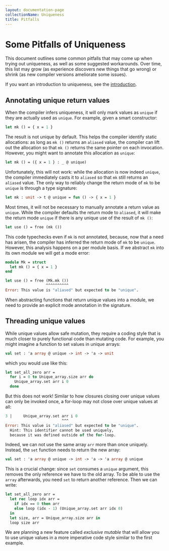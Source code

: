 ```yaml
---
layout: documentation-page
collectionName: Uniqueness
title: Pitfalls
---
```


# Some Pitfalls of Uniqueness

This document outlines some common pitfalls that may come up when trying out
uniqueness, as well as some suggested workarounds. Over time, this list may grow
(as experience discovers new things that go wrong) or shrink (as new
compiler versions ameliorate some issues).

If you want an introduction to uniqueness, see the [introduction](../intro).

## Annotating unique return values

When the compiler infers uniqueness, it will only mark values as `unique` if
they are actually used as `unique`. For example, given a smart constructor:

```ocaml
let mk () = { x = 1 }
```

The result is not unique by default. This helps the compiler identify static
allocations: as long as `mk ()` returns an `aliased` value, the compiler can
lift out the allocation so that `mk ()` returns the same pointer on each
invocation. However, you might want to annotate this allocation as `unique`:

```ocaml
let mk () = ({ x = 1 } : _ @ unique)
```

Unfortunately, this will not work: while the allocation is now indeed `unique`,
the compiler immediately casts it to `aliased` so that `mk` still returns an
`aliased` value. The only way to reliably change the return mode of `mk` to be
`unique` is through a type signature:

```ocaml
let mk : unit -> t @ unique = fun () -> { x = 1 }
```

Most times, it will not be necessary to manually annotate a return value as
`unique`. While the compiler defaults the return mode to `aliased`, it will make
the return mode `unique` if there is any unique use of the result of `mk ()`:

```ocaml
let use () = free (mk ())
```

This code typechecks even if `mk` is not annotated, because, now that a need has
arisen, the compiler has inferred the return mode of `mk` to be `unique`.
However, this analysis happens on a per module basis. If we abstract `mk` into
its own module we will get a mode error:

```ocaml
module Mk = struct
  let mk () = { x = 1 }
end

let use () = free (Mk.mk ())
                  ^^^^^^^^^^
Error: This value is "aliased" but expected to be "unique".
```

When abstracting functions that return unique values into a module, we need to
provide an explicit mode annotation in the signature.

## Threading unique values

While unique values allow safe mutation, they require a coding style that is
much closer to purely functional code than mutating code. For example, you might
imagine a function to set values in unique arrays:

```ocaml
val set : 'a array @ unique -> int -> 'a -> unit
```

which you would use like this:

```ocaml
let set_all_zero arr =
  for i = 0 to Unique_array.size arr do
    Unique_array.set arr i 0
  done
```

But this does not work! Similar to how closures closing over unique values can
only be invoked once, a for-loop may not close over unique values at all:

```ocaml
3 |     Unique_array.set arr i 0
                         ^^^
Error: This value is "aliased" but expected to be "unique".
  Hint: This identifier cannot be used uniquely,
  because it was defined outside of the for-loop.
```

Indeed, we can not use the same array `arr` more than once uniquely. Instead,
the `set` function needs to return the new array:

```ocaml
val set : 'a array @ unique -> int -> 'a -> 'a array @ unique
```

This is a crucial change: since `set` consumes a `unique` argument, this removes
the only reference we have to the old array. To be able to use the `array`
afterwards, you need `set` to return another reference. Then we can write:

```ocaml
let set_all_zero arr =
  let rec loop idx arr =
    if idx == 0 then arr
    else loop (idx - 1) (Unique_array.set arr idx 0)
  in
  let size, arr = Unique_array.size arr in
  loop size arr
```

We are planning a new feature called _exclusive mutable_ that will allow you to
use unique values in a more imperative code style similar to the first example.
